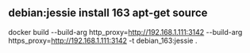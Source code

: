 
debian:jessie  install 163 apt-get source
---------------
docker build --build-arg http_proxy=http://192.168.1.111:3142 --build-arg https_proxy=http://192.168.1.111:3142 -t debian_163:jessie .
